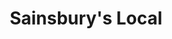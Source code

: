 ---
title: "Sainsbury's Local"
url: /glasgow/sainsburys-local-argyle-street-3/
shop: convenience
---